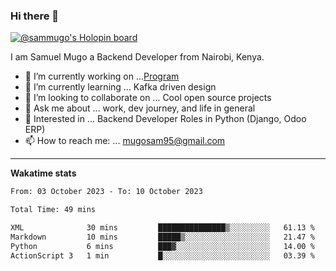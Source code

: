 ### Hi there 👋

[![@sammugo's Holopin board](https://holopin.me/sammugo)](https://holopin.io/@sammugo)

I am Samuel Mugo a Backend Developer from Nairobi, Kenya.

<!--
**sam-mugo/sam-mugo** is a ✨ _special_ ✨ repository because its `README.md` (this file) appears on your GitHub profile.
-->



- 🔭 I’m currently working on ...[Program](https://github.com/sam-mugo/program)
- 🌱 I’m currently learning ... Kafka driven design
- 👯 I’m looking to collaborate on ... Cool open source projects
- 💬 Ask me about ... work, dev journey, and life in general
- 💼 Interested in ... Backend Developer Roles in Python (Django, Odoo ERP)
- 📫 How to reach me: ... [mugosam95@gmail.com](mailto:mugosam95@gmail.com)

-------
**Wakatime stats**
<!--START_SECTION:waka-->

```txt
From: 03 October 2023 - To: 10 October 2023

Total Time: 49 mins

XML              30 mins         ███████████████▒░░░░░░░░░   61.13 %
Markdown         10 mins         █████▒░░░░░░░░░░░░░░░░░░░   21.47 %
Python           6 mins          ███▓░░░░░░░░░░░░░░░░░░░░░   14.00 %
ActionScript 3   1 min           █░░░░░░░░░░░░░░░░░░░░░░░░   03.39 %
```

<!--END_SECTION:waka-->





